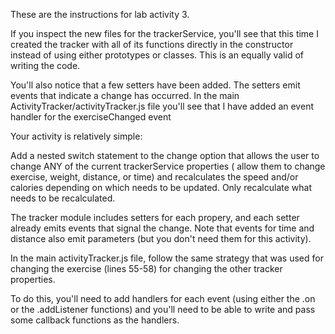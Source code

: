 These are the instructions for lab activity 3.

If you inspect the new files for the trackerService, you'll see
that this time I created the tracker with all of its functions
directly in the constructor instead of using either prototypes
or classes. This is an equally valid of writing the code.

You'll also notice that a few setters have been added. The
setters emit events that indicate a change has occurred.
In the main ActivityTracker/activityTracker.js file you'll
see that I have added an event handler for the exerciseChanged event

Your activity is relatively simple:

Add a nested switch statement to the change option that allows
the user to change ANY of the current trackerService properties ( allow
them to change exercise, weight, distance, or time)
and recalculates the speed and/or calories depending on which needs
to be updated.  Only recalculate what needs to be recalculated.

The tracker module includes setters for each propery, and each setter
already emits events that signal the change. Note that events for time and
distance also emit parameters (but you don't need them for this activity).

In the main activityTracker.js file, follow the same strategy that was used for
changing the exercise (lines 55-58) for changing the other tracker properties.

To do this, you'll need to add handlers for each event (using either the .on
or the .addListener functions) and you'll need to be able to write  and pass
some callback functions as the handlers.





